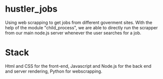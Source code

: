 # hustler_jobs
Using web scrapping to get jobs from different goverment sites. With the help of the module "child_process", we are able to directly run the scrapper from our main node.js server whenever the user searches for a job.

# Stack
Html and CSS for the front-end,  Javascript and Node.js for the back end and server rendering,  Python for webscrapping.
